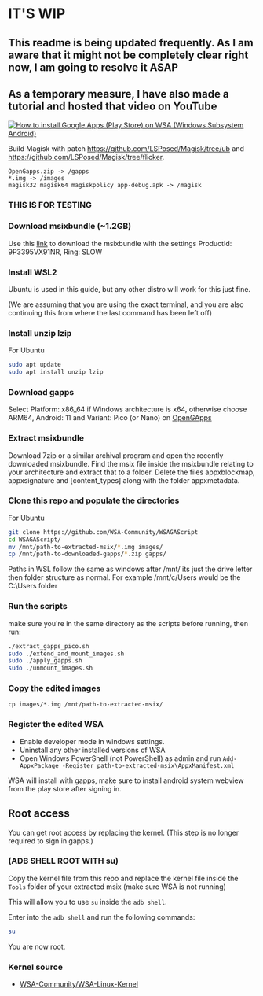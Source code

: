 # IT'S **WIP**

## This readme is being updated frequently. As I am aware that it might not be completely clear right now, I am going to resolve it ASAP

## As a temporary measure, I have also made a tutorial and hosted that video on YouTube

<p align="center">

[![How to install Google Apps (Play Store) on WSA (Windows Subsystem Android)](http://img.youtube.com/vi/rIt00xDp0tM/0.jpg)](http://www.youtube.com/watch?v=rIt00xDp0tM 'How to install Google Apps (Play Store) on WSA (Windows Subsystem Android)')

</p>

Build Magisk with patch https://github.com/LSPosed/Magisk/tree/ub and https://github.com/LSPosed/Magisk/tree/flicker.

```
OpenGapps.zip -> /gapps
*.img -> /images
magisk32 magisk64 magiskpolicy app-debug.apk -> /magisk
```

### THIS IS FOR TESTING

### Download msixbundle (~1.2GB)

Use this [link](https://store.rg-adguard.net/) to download the msixbundle with the settings ProductId: 9P3395VX91NR, Ring: SLOW

### Install WSL2

Ubuntu is used in this guide, but any other distro will work for this just fine.

(We are assuming that you are using the exact terminal, and you are also continuing this from where the last command has been left off)

### Install unzip lzip

For Ubuntu

```bash
sudo apt update
sudo apt install unzip lzip
```

### Download gapps

Select Platform: x86_64 if Windows architecture is x64, otherwise choose ARM64, Android: 11 and Variant: Pico (or Nano) on [OpenGApps](https://opengapps.org/)

### Extract msixbundle

Download 7zip or a similar archival program and open the recently downloaded msixbundle. Find the msix file inside the msixbundle relating to your architecture and extract that to a folder.
Delete the files appxblockmap, appxsignature and \[content_types\] along with the folder appxmetadata.

### Clone this repo and populate the directories

For Ubuntu

```bash
git clone https://github.com/WSA-Community/WSAGAScript
cd WSAGAScript/
mv /mnt/path-to-extracted-msix/*.img images/
cp /mnt/path-to-downloaded-gapps/*.zip gapps/
```

Paths in WSL follow the same as windows after /mnt/ its just the drive letter then folder structure as normal. For example /mnt/c/Users would be the C:\Users folder

### Run the scripts

make sure you're in the same directory as the scripts before running, then run:

```bash
./extract_gapps_pico.sh
sudo ./extend_and_mount_images.sh
sudo ./apply_gapps.sh
sudo ./unmount_images.sh
```

### Copy the edited images

```
cp images/*.img /mnt/path-to-extracted-msix/
```

### Register the edited WSA

- Enable developer mode in windows settings.
- Uninstall any other installed versions of WSA
- Open Windows PowerShell (not PowerShell) as admin and run `Add-AppxPackage -Register path-to-extracted-msix\AppxManifest.xml`

WSA will install with gapps, make sure to install android system webview from the play store after signing in.

## Root access

You can get root access by replacing the kernel. (This step is no longer required to sign in gapps.)

### (ADB SHELL ROOT WITH su)

Copy the kernel file from this repo and replace the kernel file inside the `Tools` folder of your extracted msix (make sure WSA is not running)

This will allow you to use `su` inside the `adb shell`.

Enter into the `adb shell` and run the following commands:

```bash
su
```

You are now root.

### Kernel source

- [WSA-Community/WSA-Linux-Kernel](https://github.com/WSA-Community/WSA-Linux-Kernel)
